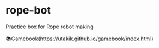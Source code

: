 # rope-bot
 
Practice box for Rope robot making
 
📚Gamebook(https://utakik.github.io/gamebook/index.html)
 
